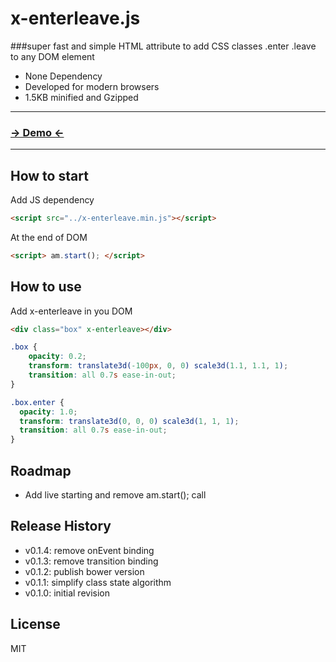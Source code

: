 x-enterleave.js
===============
###super fast and simple HTML attribute to add CSS classes .enter .leave to any DOM element

- None Dependency
- Developed for modern browsers
- 1.5KB minified and Gzipped

***

### [→ Demo ←](http://jfroffice.github.io/x-enterleave.js/)

***

How to start 
------------ 
Add JS dependency
```html
<script src="../x-enterleave.min.js"></script>
```

At the end of DOM
```html
<script> am.start(); </script>
```

How to use 
---------- 
Add x-enterleave in you DOM
```html
<div class="box" x-enterleave></div>
```

```css
.box {
	opacity: 0.2;
	transform: translate3d(-100px, 0, 0) scale3d(1.1, 1.1, 1);
	transition: all 0.7s ease-in-out;
}

.box.enter {
  opacity: 1.0;
  transform: translate3d(0, 0, 0) scale3d(1, 1, 1);
  transition: all 0.7s ease-in-out;
}
```

Roadmap
-------
- Add live starting and remove am.start(); call

Release History
---------------
- v0.1.4: remove onEvent binding
- v0.1.3: remove transition binding
- v0.1.2: publish bower version
- v0.1.1: simplify class state algorithm
- v0.1.0: initial revision

License
-------
MIT
